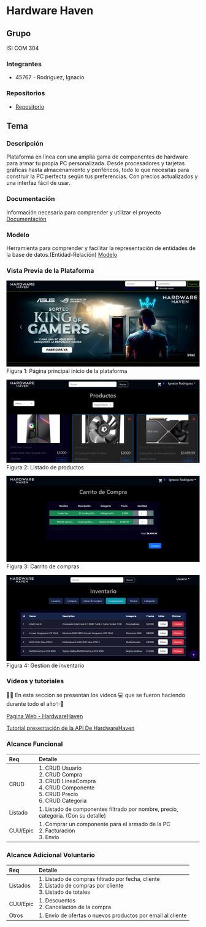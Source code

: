 # Hardware Haven

## Grupo
ISI COM 304 
### Integrantes 
* 45767 - Rodriguez, Ignacio

### Repositorios
* [Repositorio](https://github.com/jcaldani/DSW-2024-Hardware-Haven.git)
  
## Tema
### Descripción
Plataforma en línea con una amplia gama de componentes de hardware para armar tu propia PC personalizada. Desde procesadores y tarjetas gráficas hasta almacenamiento y periféricos, todo lo que necesitas para construir la PC perfecta según tus preferencias. Con precios actualizados y una interfaz fácil de usar.

### Documentación
Información necesaria para comprender y utilizar el proyecto 
[Documentación](https://github.com/jcaldani/DSW-2024-Hardware-Haven/blob/main/Documentation/Hardware%20Haven.pdf) 

### Modelo
Herramienta para comprender y facilitar la representación de entidades de la base de datos.​(Entidad-Relación)
[Modelo](https://drive.google.com/file/d/1lfZbuE-fTsi7OdIdjwb3Q5HKmJMzFImU/view?usp=sharing) 

### Vista Previa de la Plataforma
![Vista previa de Hardware Haven](https://github.com/Xraidth/HardwareHaven/blob/main/Frontend/HardwareHaven/src/assets/images/Screenshot.png)
Figura 1: Página principal inicio de la plataforma

![Vista previa de Hardware Haven](https://github.com/Xraidth/HardwareHaven/blob/main/Frontend/HardwareHaven/src/assets/images/Screenshot2.png)
Figura 2: Listado de productos

![Vista previa de Hardware Haven](https://github.com/Xraidth/HardwareHaven/blob/main/Frontend/HardwareHaven/src/assets/images/Screenshot3.png)
Figura 3: Carrito de compras

![Vista previa de Hardware Haven](https://github.com/Xraidth/HardwareHaven/blob/main/Frontend/HardwareHaven/src/assets/images/Screenshot4.png)
Figura 4: Gestion de inventario

### Videos y tutoriales
🎥✨ En esta seccion se presentan los videos 💻 que se fueron haciendo durante todo el año✨🎥

[Pagina Web - HardwareHaven](https://youtu.be/PCefMZShqMk)

[Tutorial presentación de la API De HardwareHaven](https://youtu.be/nn3WUDYC7xk)


### Alcance Funcional
|Req|Detalle|
|:-|:-|
|CRUD |1. CRUD Usuario<br>2. CRUD Compra<br>3. CRUD LineaCompra<br>4. CRUD Componente<br>5. CRUD Precio<br>6. CRUD Categoria|
|Listado |1. Listado de componentes filtrado por nombre, precio, categoria. (Con su detalle)|
|CUU/Epic|1. Comprar un componente para el armado de la PC <br>2. Facturacion <br>3. Envio|


### Alcance Adicional Voluntario

|Req|Detalle|
|:-|:-|
|Listados |1. Listado de compras filtrado por fecha, cliente <br>2. Listado de compras por cliente<br>3. Listado de totales|
|CUU/Epic|1. Descuentos<br>2. Cancelación de la compra|
|Otros|1. Envío de ofertas o nuevos productos por email al cliente|


